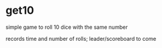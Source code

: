 # get10

simple game to roll 10 dice with the same number

records time and number of rolls; leader/scoreboard to come